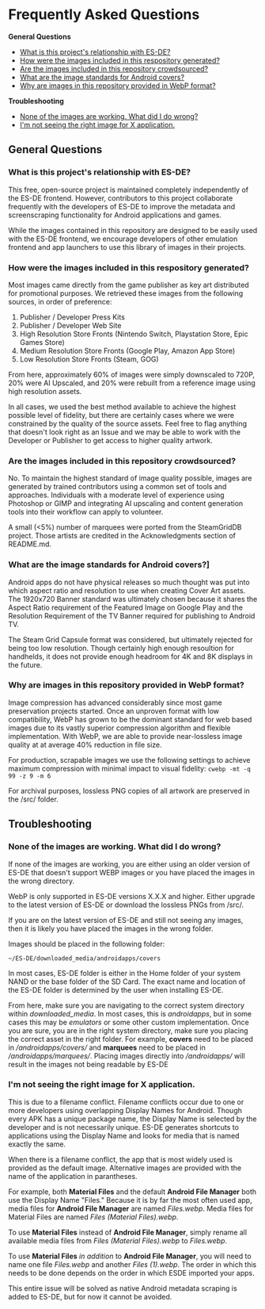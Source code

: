 # Frequently Asked Questions
**General Questions**
 - [What is this project's relationship with ES-DE?](#faq-esde)
 - [How were the images included in this respository generated?](#faq-image-generation)
 - [Are the images included in this repository crowdsourced?](#faq-crowdsourcing)
 - [What are the image standards for Android covers?](#faq-banners)
 - [Why are images in this repository provided in WebP format?](#faq-webp)

**Troubleshooting**
 - [None of the images are working. What did I do wrong?](#faq-ts-directory)
 - [I'm not seeing the right image for X application.](#faq-ts-wrong-image)


## General Questions
<a name="faq-esde"></a>
### What is this project's relationship with ES-DE?

This free, open-source project is maintained completely independently of the ES-DE frontend. However, contributors to this project collaborate frequently with the developers of ES-DE to improve the metadata and screenscraping functionality for Android applications and games.

While the images contained in this repository are designed to be easily used with the ES-DE frontend, we encourage developers of other emulation frontend and app launchers to use this library of images in their projects.

<a name="faq-image-generation"></a>
### How were the images included in this respository generated?

Most images came directly from the game publisher as key art distributed for promotional purposes. We retrieved these images from the following sources, in order of preference:
1. Publisher / Developer Press Kits
2. Publisher / Developer Web Site
3. High Resolution Store Fronts (Nintendo Switch, Playstation Store, Epic Games Store)
4. Medium Resolution Store Fronts (Google Play, Amazon App Store)
5. Low Resolution Store Fronts (Steam, GOG)

From here, approximately 60% of images were simply downscaled to 720P, 20% were AI Upscaled, and 20% were rebuilt from a reference image using high resolution assets. 

In all cases, we used the best method available to achieve the highest possible level of fidelity, but there are certainly cases where we were constrained by the quality of the source assets. Feel free to flag anything that doesn't look right as an Issue and we may be able to work with the Developer or Publisher to get access to higher quality artwork.

<a name="faq-crowdsourcing"></a>
### Are the images included in this repository crowdsourced?

No. To maintain the highest standard of image quality possible, images are generated by trained contributors using a common set of tools and approaches. Individuals with a moderate level of experience using Photoshop or GIMP and integrating AI upscaling and content generation tools into their workflow can apply to volunteer.

A small (<5%) number of marquees were ported from the SteamGridDB project. Those artists are credited in the Acknowledgments section of README.md.

<a name="faq-banners"></a>
### What are the image standards for Android covers?]
Android apps do not have physical releases so much thought was put into which aspect ratio and resolution to use when creating Cover Art assets. The 1920x720 Banner standard was ultimately chosen because it shares the Aspect Ratio requirement of the Featured Image on Google Play and the Resolution Requirement of the TV Banner required for publishing to Android TV.

The Steam Grid Capsule format was considered, but ultimately rejected for being too low resolution. Though certainly high enough resoultion for handhelds, it does not provide enough headroom for 4K and 8K displays in the future.

<a name="faq-webp"></a>
### Why are images in this repository provided in WebP format?
Image compression has advanced considerably since most game preservation projects started. Once an unproven format with low compatibility, WebP has grown to be the dominant standard for web based images due to its vastly superior compression algorithm and flexible implementation. With WebP, we are able to provide near-lossless image quality at at average 40% reduction in file size.

For production, scrapable images we use the following settings to achieve maximum compression with minimal impact to visual fidelity:
``` cwebp -mt -q 99 -z 9 -m 6 ```

For archival purposes, lossless PNG copies of all artwork are preserved in the /src/ folder. 

## Troubleshooting

<a name="faq-ts-directory"></a>
### None of the images are working. What did I do wrong?
If none of the images are working, you are either using an older version of ES-DE that doesn't support WEBP images or you have placed the images in the wrong directory.

WebP is only supported in ES-DE versions X.X.X and higher. Either upgrade to the latest version of ES-DE or download the lossless PNGs from /src/.

If you are on the latest version of ES-DE and still not seeing any images, then it is likely you have placed the images in the wrong folder.

Images should be placed in the following folder:

``` ~/ES-DE/downloaded_media/androidapps/covers ```

In most cases, ES-DE folder is either in the Home folder of your system NAND or the base folder of the SD Card. The exact name and location of the ES-DE folder is determined by the user when installing ES-DE.

From here, make sure you are navigating to the correct system directory within *downloaded_media*. In most cases, this is *androidapps*, but in some cases this may be *emulators* or some other custom implementation. Once you are sure, you are in the right system directory, make sure you placing the correct asset in the right folder. For example, **covers** need to be placed in */androidapps/covers/* and **marquees** need to be placed in */androidapps/marquees/*. Placing images directly into */androidapps/* will result in the images not being readable by ES-DE


<a name="faq-ts-wrong-image"></a>
### I'm not seeing the right image for X application. 

This is due to a filename conflict. Filename conflicts occur due to one or more developers using overlapping Display Names for Android. Though every APK has a unique package name, the Display Name is selected by the developer and is not necessarily unique. ES-DE generates shortcuts to applications using the Display Name and looks for media that is named exactly the same. 

When there is a filename conflict, the app that is most widely used is provided as the default image. Alternative images are provided with the name of the application in parantheses.

For example, both **Material Files** and the default **Android File Manager** both use the Display Name "Files." Because it is by far the most often used app, media files for **Android File Manager** are named *Files.webp*. Media files for Material Files are named *Files (Material Files).webp*.

To use **Material Files** instead of **Android File Manager**, simply rename all available media files from *Files (Material Files).webp* to *Files.webp*.

To use **Material Files** *in addition* to **Android File Manager**, you will need to name one file *Files.webp* and another *Files (1).webp*. The order in which this needs to be done depends on the order in which ESDE imported your apps.

This entire issue will be solved as native Android metadata scraping is added to ES-DE, but for now it cannot be avoided.
